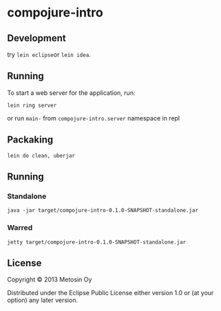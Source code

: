 # compojure-intro

## Development

try `lein eclipse`or `lein idea`.

## Running

To start a web server for the application, run:

    lein ring server

or run ```main-``` from ```compojure-intro.server``` namespace in repl

## Packaking

    lein do clean, uberjar

## Running

### Standalone

    java -jar target/compojure-intro-0.1.0-SNAPSHOT-standalone.jar

### Warred

    jetty target/compojure-intro-0.1.0-SNAPSHOT-standalone.jar

## License

Copyright &copy; 2013 Metosin Oy

Distributed under the Eclipse Public License either version 1.0 or (at
your option) any later version.
